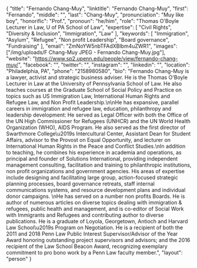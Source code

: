 {
  "title": "Fernando Chang-Muy",
  "linktitle": "Fernando Chang-Muy",
  "first": "Fernando",
  "middle": "",
  "last": "Chang-Muy",
  "pronunciation": "Muy like boy",
  "honorific": "Prof.",
  "pronoun": "he/him",
  "role": "Thomas O'Boyle Lecturer in Law, U of PA School of Law",
  "expertise": [
    "Civil Rights",
    "Diversity & Inclusion",
    "Immigration",
    "Law"
  ],
  "keywords": [
    "Immigration",
    "Asylum",
    "Refugee",
    "Non profit Leadership",
    "Board governance",
    "Fundraising"
  ],
  "email": "ZmNoYW5nbTFAdXBlbm4uZWR1",
  "images": ["/img/uploads/F Chang-Muy JPEG - Fernando Chang-Muy.jpg"],
  "website": "https://www.sp2.upenn.edu/people/view/fernando-chang-muy/",
  "facebook": "",
  "twitter": "",
  "instagram": "",
  "linkedin": "",
  "location": "Philadelphia, PA",
  "phone": "2158980580",
  "bio": "Fernando Chang-Muy is a lawyer, activist and strategic business adviser.  He is the Thomas O'Boyle Lecturer in Law at the University of Pennsylvania School of Law. He also teaches courses at the Graduate School of Social Policy and Practice on topics such as US Immigration Law, International Human Rights and Refugee Law, and Non Profit Leadership.\n\nHe has expansive, parallel careers in immigration and refugee law, education, philanthropy and leadership development:   He served as Legal Officer with both the Office of the UN High Commissioner for Refugees (UNHCR) and the UN World Health Organization (WHO), AIDS Program.  He also served as the first director of Swarthmore College\u2019s Intercultural Center, Assistant Dean for Student Affairs, advisor to the Provost on Equal Opportunity, and lecturer on International Human Rights in the Peace and Conflict Studies.\nIn addition to teaching, he combines his experience in academia and operations, as principal and founder of Solutions International, providing independent management consulting, facilitation and training to philanthropic institutions, non profit organizations and government agencies.  His areas of expertise include designing and facilitating large group, action-focused strategic planning processes, board governance retreats, staff internal communications systems, and resource development plans and individual donor campaigns. \nHe has served on a number non profits Boards. He is author of numerous articles on diverse topics dealing with immigration & refugees, public health and management, and is co-editor of Social Work with Immigrants and Refugees  and contributing author to diverse publications.  He is a graduate of Loyola, Georgetown, Antioch and Harvard Law School\u2019s Program on Negotiation. He is a recipient of both the 2011 and 2018 Penn Law Public Interest Supervisor/Advisor of the Year Award honoring outstanding project supervisors and advisors; and the 2016 recipient of the Law School Beacon Award, recognizing exemplary commitment to pro bono work by a Penn Law faculty member.",
  "layout": "person"
}
